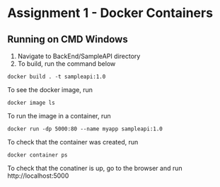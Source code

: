 # Assignment 1 - Docker Containers
## Running on CMD Windows

1. Navigate to BackEnd/SampleAPI directory
2. To build, run the command below
```
docker build . -t sampleapi:1.0
```

To see the docker image, run
```
docker image ls
```

To run the image in a container, run
```
docker run -dp 5000:80 --name myapp sampleapi:1.0
```

To check that the container was created, run
```
docker container ps
```

To check that the conatiner is up, go to the browser and run http://localhost:5000
